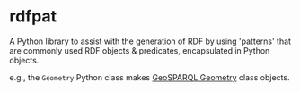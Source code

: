# rdfpat

A Python library to assist with the generation of RDF by using 'patterns' that are commonly used RDF objects & predicates, encapsulated in Python objects.

e.g., the `Geometry` Python class makes [GeoSPARQL Geometry](https://docs.ogc.org/is/22-047r1/22-047r1.html#_84414e8b-8ccc-407d-85b0-f3b474bba54d) class objects.

